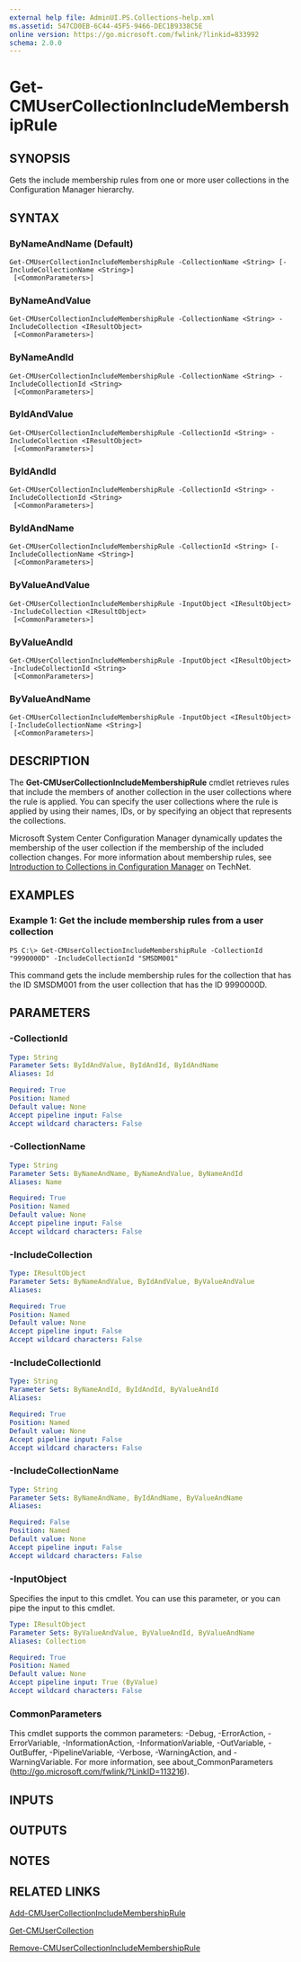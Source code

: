 ```yaml
---
external help file: AdminUI.PS.Collections-help.xml
ms.assetid: 547CD0EB-6C44-45F5-9466-DEC1B9338C5E
online version: https://go.microsoft.com/fwlink/?linkid=833992
schema: 2.0.0
---
```


# Get-CMUserCollectionIncludeMembershipRule

## SYNOPSIS
Gets the include membership rules from one or more user collections in the Configuration Manager hierarchy.

## SYNTAX

### ByNameAndName (Default)
```
Get-CMUserCollectionIncludeMembershipRule -CollectionName <String> [-IncludeCollectionName <String>]
 [<CommonParameters>]
```

### ByNameAndValue
```
Get-CMUserCollectionIncludeMembershipRule -CollectionName <String> -IncludeCollection <IResultObject>
 [<CommonParameters>]
```

### ByNameAndId
```
Get-CMUserCollectionIncludeMembershipRule -CollectionName <String> -IncludeCollectionId <String>
 [<CommonParameters>]
```

### ByIdAndValue
```
Get-CMUserCollectionIncludeMembershipRule -CollectionId <String> -IncludeCollection <IResultObject>
 [<CommonParameters>]
```

### ByIdAndId
```
Get-CMUserCollectionIncludeMembershipRule -CollectionId <String> -IncludeCollectionId <String>
 [<CommonParameters>]
```

### ByIdAndName
```
Get-CMUserCollectionIncludeMembershipRule -CollectionId <String> [-IncludeCollectionName <String>]
 [<CommonParameters>]
```

### ByValueAndValue
```
Get-CMUserCollectionIncludeMembershipRule -InputObject <IResultObject> -IncludeCollection <IResultObject>
 [<CommonParameters>]
```

### ByValueAndId
```
Get-CMUserCollectionIncludeMembershipRule -InputObject <IResultObject> -IncludeCollectionId <String>
 [<CommonParameters>]
```

### ByValueAndName
```
Get-CMUserCollectionIncludeMembershipRule -InputObject <IResultObject> [-IncludeCollectionName <String>]
 [<CommonParameters>]
```

## DESCRIPTION
The **Get-CMUserCollectionIncludeMembershipRule** cmdlet retrieves rules that include the members of another collection in the user collections where the rule is applied.
You can specify the user collections where the rule is applied by using their names, IDs, or by specifying an object that represents the collections.

Microsoft System Center Configuration Manager dynamically updates the membership of the user collection if the membership of the included collection changes.
For more information about membership rules, see [Introduction to Collections in Configuration Manager](http://go.microsoft.com/fwlink/p/?LinkID=259433) on TechNet.

## EXAMPLES

### Example 1: Get the include membership rules from a user collection
```
PS C:\> Get-CMUserCollectionIncludeMembershipRule -CollectionId "9990000D" -IncludeCollectionId "SMSDM001"
```

This command gets the include membership rules for the collection that has the ID SMSDM001 from the user collection that has the ID 9990000D.

## PARAMETERS

### -CollectionId
```yaml
Type: String
Parameter Sets: ByIdAndValue, ByIdAndId, ByIdAndName
Aliases: Id

Required: True
Position: Named
Default value: None
Accept pipeline input: False
Accept wildcard characters: False
```

### -CollectionName
```yaml
Type: String
Parameter Sets: ByNameAndName, ByNameAndValue, ByNameAndId
Aliases: Name

Required: True
Position: Named
Default value: None
Accept pipeline input: False
Accept wildcard characters: False
```

### -IncludeCollection
```yaml
Type: IResultObject
Parameter Sets: ByNameAndValue, ByIdAndValue, ByValueAndValue
Aliases: 

Required: True
Position: Named
Default value: None
Accept pipeline input: False
Accept wildcard characters: False
```

### -IncludeCollectionId
```yaml
Type: String
Parameter Sets: ByNameAndId, ByIdAndId, ByValueAndId
Aliases: 

Required: True
Position: Named
Default value: None
Accept pipeline input: False
Accept wildcard characters: False
```

### -IncludeCollectionName
```yaml
Type: String
Parameter Sets: ByNameAndName, ByIdAndName, ByValueAndName
Aliases: 

Required: False
Position: Named
Default value: None
Accept pipeline input: False
Accept wildcard characters: False
```

### -InputObject
Specifies the input to this cmdlet. 
You can use this parameter, or you can pipe the input to this cmdlet. 

```yaml
Type: IResultObject
Parameter Sets: ByValueAndValue, ByValueAndId, ByValueAndName
Aliases: Collection

Required: True
Position: Named
Default value: None
Accept pipeline input: True (ByValue)
Accept wildcard characters: False
```

### CommonParameters
This cmdlet supports the common parameters: -Debug, -ErrorAction, -ErrorVariable, -InformationAction, -InformationVariable, -OutVariable, -OutBuffer, -PipelineVariable, -Verbose, -WarningAction, and -WarningVariable. For more information, see about_CommonParameters (http://go.microsoft.com/fwlink/?LinkID=113216).

## INPUTS

## OUTPUTS

## NOTES

## RELATED LINKS

[Add-CMUserCollectionIncludeMembershipRule](./Add-CMUserCollectionIncludeMembershipRule.md)

[Get-CMUserCollection](./Get-CMUserCollection.md)

[Remove-CMUserCollectionIncludeMembershipRule](./Remove-CMUserCollectionIncludeMembershipRule.md)


